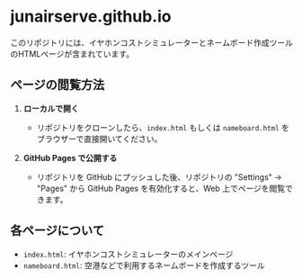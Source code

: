 # junairserve.github.io

このリポジトリには、イヤホンコストシミュレーターとネームボード作成ツールのHTMLページが含まれています。

## ページの閲覧方法

1. **ローカルで開く**
   - リポジトリをクローンしたら、`index.html` もしくは `nameboard.html` をブラウザーで直接開いてください。

2. **GitHub Pages で公開する**
   - リポジトリを GitHub にプッシュした後、リポジトリの "Settings" → "Pages" から GitHub Pages を有効化すると、Web 上でページを閲覧できます。

## 各ページについて

- `index.html`: イヤホンコストシミュレーターのメインページ
- `nameboard.html`: 空港などで利用するネームボードを作成するツール


